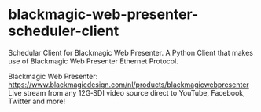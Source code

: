 # blackmagic-web-presenter-scheduler-client

Schedular Client for Blackmagic Web Presenter.
A Python Client that makes use of Blackmagic Web Presenter Ethernet Protocol.

Blackmagic Web Presenter: https://www.blackmagicdesign.com/nl/products/blackmagicwebpresenter
Live stream from any 12G‑SDI video source direct to YouTube, Facebook, Twitter and more!
